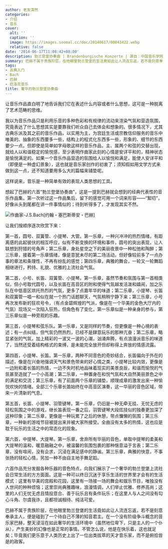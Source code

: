 ```yaml
---
author: 老友潸然
categories:
- 介绍
- 音乐
cover:
  alt: ''
  caption: ''
  image: https://images.soomal.cc/doc/20140617/00043422.webp
  relative: false
date: '2014-06-17T11:08:42+08:00'
description: 勃兰登堡协奏曲 | Brandenburgische Konzerte | 源自：中国音乐学网 | 版权：转载 |  平均/总评分：10.00/20
summary: 巴赫不属于贵族阶层，在他眼里勃兰登堡的生活竟如此让人流连忘返，若不是刻意奉承主人，便是碰到了一个待自己不薄的知音君主。在一个没有阶级争斗概念的音乐家巴赫，整天浸淫在如此奢华的生活环境中（虽然地位卑下，只是主人的一个仆从），产生美妙的幻像也是正常的事情。不管怎么说，他是在快乐着，这也就足矣……
tags:
- 古典入门
- Bach
- 巴赫
- 巴洛克音乐
title: 奢华的勃兰登堡协奏曲
---
```


让音乐作品直白明了地告诉我们它在表述什么内容或者什么思想，这可是一种脱离了艺术范畴的思维。

我以为音乐作品只是利用乐音的多种色彩和有规律的流动来渲染气氛和营造氛围，究竟表达了什么思想其实是要靠我们听众自己去体会和想象的。很多情况下，尤其古典乐派及其之前的音乐作品，以实用为主，为宫廷生活或宗教信仰服务的音乐中唯美的、抽象的东西要多一些，结构上的程式化东西多一些，形象的、细节的东西要少一点。但即使是简单如字母歌这样的音乐作品，主、属两个和弦的交替出现，就给人以和谐稳定的愉悦感，至少表明作曲家此刻的心情是安详平和的，精神状态是愉悦满足的。如果一个音乐作品营造的氛围给人以愉悦和满足，能使人安详平和（即便是一种虚幻景象），这也就是音乐家创作的初衷了；须知假如用文学方式来做到这一点，还不知道要用多么大的篇幅来铺垫呢。

这样说来，音乐是一种简单有效的表现人类思想的工具。

想起了巴赫的六首“勃兰登堡协奏曲”，这是一提到巴赫就会想到的经典代表性的音乐作品集。第一次听过这一作品集后，留下的感觉可用一个词来形容――“絮叨”，好像从头到尾都在讲一件事情似的；待到听得多了，才发现其实不然。

![作曲家-J.S.Bach[约翰・塞巴斯蒂安・巴赫]](https://images.soomal.cc/doc/20140617/00043421.webp)





让我们按顺序逐次欣赏下来：

第一首，圆号、双簧管、小提琴、大管。第一乐章，一种兴冲冲的热烈情绪，有距离感的此起彼伏的相互呼应，似有不断变换的环境和事件，圆号的突出表现，让人联想到狩猎的号角声；第二乐章，身处星空之下的美丽夜景中一种松弛和陶醉；第三乐章，接着第一乐章情绪，像是意犹未尽的第二场活动，但好像较前多了一点办事的章法和条理性，不再有纷乱的感觉；第四乐章，典雅的舞会，一轮又一轮舞蹈相继进行，矜持、礼貌、优雅的上流社会气氛。

第二首，小号、长笛、双簧管、小提琴。第一乐章，虽然节奏和氛围与第一首相类似，但小号取代圆号，以及长笛在高音区的附和使得气氛越发活泼和嬉闹，加之乐队在中低音区烘托热烈的气氛，更多了点嘉年华的味道；第二乐章，小提琴、长笛和双簧管一唱一和似在就一个热门话题聊天，气氛稍稍宁静下来；第三乐章，小号再次发布新的狂欢号令，（有点金碧辉煌的气派，像是在一个华美的金色大厅内的气氛）现场又一次陷入狂热，但角色有了变化，第一乐章似是一种亲身的参与，第三乐章似是一种旁观的乐趣。

第三首，小提琴和弦乐队。第一乐章，又是同样的节奏，但更像是一种心境的表述；有一点纠结，但气氛仍然热烈，已经不是肆意玩乐的那种亢奋；第二乐章，略显紧张的气氛，加上精彩的一波又一波的心潮，汹涌奔腾，有点浪漫派音乐的味道了，当然还受着结构格式的束缚，是未能完全放开但却称得上奔放的情感流露。

第四首，小提琴、长笛。第一乐章，两种不同音色的奇妙结合，长笛偏向于外在的描述，像是在兴奋地强调天气和景色带来的好心情之类，小提琴比较内敛，更像是一边附和着长笛的热情，一边不失时机地品味着现实的美景良辰，和谐而愉悦的气氛甚至造就了一个小高潮；第二乐章，一种置身在和悦气氛和大自然美丽景色之中的满足和交流；第三乐章，有了前面两个乐章的铺垫，顺理成章的激发出来一种愉悦欢快的情绪。全部三个乐章长笛始终在中高音区演奏，这一华丽的音色区域，带来一片清新的气息。

第五首，长笛、小提琴、羽管键琴。第一乐章，仍旧是一种无牵无挂、无忧无虑的轻松氛围之中的游戏，继长笛表现一番之后，羽管键琴大段炫技似的独奏更加深了这种印象；第二乐章，更像是一种玩累了之后的休憩，带点慵懒的氛围；第三乐章，一种新的游戏节目被提出来并被大家所接受。全曲没有太多的热情，这也应是耽于玩乐的生活之中的常态化的现象。

第六首，中提琴、大提琴。第一乐章，舍弃所有华丽的音色，单取中提琴的柔美和大提琴的温和，暖意融融之中，被温馨的氛围包裹的那种惬意溢于言表；第二乐章，没有喧闹，没有企求，沉浸在满足感中的静谧。第三乐章，典雅的快意，不事张扬的轻松心情，另加一种不由自主地手舞足蹈。

六首作品充分发掘各种乐器的音色特点，向我们展示了一个奢华的勃兰登堡上流社会日常生活的方方面面。这是一种可以终日沉迷于享乐生活的世界里才会有的生活模式：这里有华美的宫殿和花园，这里有一场接一场的舞会和娱乐节目，唯独没有人世间的种种烦恼；这里崇尚典雅趣味，浪漫情调，人们举止优雅、修养高尚；这里的人们无忧无虑且情投意合、善于玩乐且有条件玩乐；在这里人与人之间没有勾心斗角、尔虞我诈，且都坦诚相待、纯洁可爱。

巴赫不属于贵族阶层，在他眼里勃兰登堡的生活竟如此让人流连忘返，若不是刻意奉承主人，便是碰到了一个待自己不薄的知音君主。在一个没有阶级争斗概念的音乐家巴赫，整天浸淫在如此奢华的生活环境中（虽然地位卑下，只是主人的一个仆从），产生美妙的幻像也是正常的事情。不管怎么说，他是在快乐着，这也就足矣；毕竟我们更乐意于人类历史上出了一位出类拔萃的天才音乐家，而不是俯拾皆是的政客。
